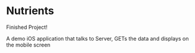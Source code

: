 # Nutrients
Finished Project!

A demo iOS application that talks to Server, GETs the data and displays on the mobile screen
